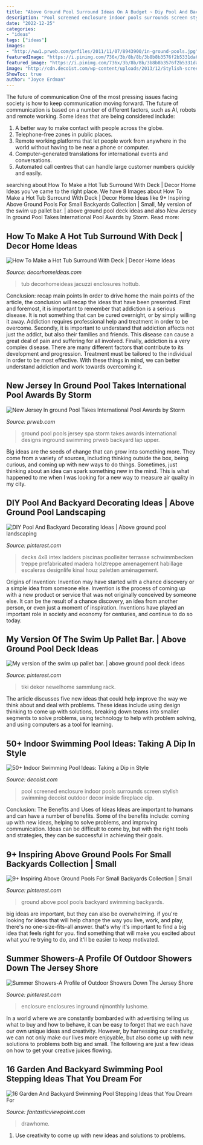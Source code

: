 ```yaml
---
title: "Above Ground Pool Surround Ideas On A Budget ~ Diy Pool And Backyard Decorating Ideas"
description: "Pool screened enclosure indoor pools surrounds screen stylish swimming decoist outdoor decor inside fireplace dip"
date: "2022-12-25"
categories:
- "ideas"
tags: ["ideas"]
images:
- "http://ww1.prweb.com/prfiles/2011/11/07/8943900/in-ground-pools.jpg"
featuredImage: "https://i.pinimg.com/736x/3b/8b/8b/3b8b8b3576f2b5331da60cb5cb1aae69.jpg"
featured_image: "https://i.pinimg.com/736x/3b/8b/8b/3b8b8b3576f2b5331da60cb5cb1aae69.jpg"
image: "http://cdn.decoist.com/wp-content/uploads/2013/12/Stylish-screened-enclosure-surrounds-the-pool.jpg"
ShowToc: true
author: "Joyce Erdman"
---
```



The future of communication
One of the most pressing issues facing society is how to keep communication moving forward. The future of communication is based on a number of different factors, such as AI, robots and remote working. Some ideas that are being considered include: 
1. A better way to make contact with people across the globe. 
2. Telephone-free zones in public places. 
3. Remote working platforms that let people work from anywhere in the world without having to be near a phone or computer. 
4. Computer-generated translations for international events and conversations. 
5. Automated call centres that can handle large customer numbers quickly and easily.

	

		
searching about How To Make a Hot Tub Surround With Deck | Decor Home Ideas you've came to the right place. We have 8 Images about How To Make a Hot Tub Surround With Deck | Decor Home Ideas like 9+ Inspiring Above Ground Pools For Small Backyards Collection | Small, My version of the swim up pallet bar. | above ground pool deck ideas and also New Jersey In ground Pool Takes International Pool Awards by Storm. Read more:
		
    
## How To Make A Hot Tub Surround With Deck | Decor Home Ideas

<img loading=lazy src="https://www.decorhomeideas.com/wp-content/uploads/2020/04/diy-hot-tub-surround-2-450x600.jpg" onerror="this.onerror=null;this.src='https://tse2.mm.bing.net/th?id=OIP.yj1mMVs1kp2i1QuH28qvDQAAAA&amp;pid=15.1';" alt="How To Make a Hot Tub Surround With Deck | Decor Home Ideas">

_Source: decorhomeideas.com_

>tub decorhomeideas jacuzzi enclosures hottub. 

	

Conclusion: recap main points
In order to drive home the main points of the article, the conclusion will recap the ideas that have been presented. First and foremost, it is important to remember that addiction is a serious disease. It is not something that can be cured overnight, or by simply willing it away. Addiction requires professional help and treatment in order to be overcome. Secondly, it is important to understand that addiction affects not just the addict, but also their families and friends. This disease can cause a great deal of pain and suffering for all involved. Finally, addiction is a very complex disease. There are many different factors that contribute to its development and progression. Treatment must be tailored to the individual in order to be most effective. With these things in mind, we can better understand addiction and work towards overcoming it.

    
## New Jersey In Ground Pool Takes International Pool Awards By Storm

<img loading=lazy src="http://ww1.prweb.com/prfiles/2011/11/07/8943900/in-ground-pools.jpg" onerror="this.onerror=null;this.src='https://tse4.mm.bing.net/th?id=OIP.zW-IHc7oLcgJFrcszxZi4AHaE8&amp;pid=15.1';" alt="New Jersey In ground Pool Takes International Pool Awards by Storm">

_Source: prweb.com_

>ground pool pools jersey spa storm takes awards international designs inground swimming prweb backyard lap upper. 

	

Big ideas are the seeds of change that can grow into something more. They come from a variety of sources, including thinking outside the box, being curious, and coming up with new ways to do things. Sometimes, just thinking about an idea can spark something new in the mind. This is what happened to me when I was looking for a new way to measure air quality in my city.

    
## DIY Pool And Backyard Decorating Ideas | Above Ground Pool Landscaping

<img loading=lazy src="https://i.pinimg.com/736x/58/6e/3c/586e3c14d6a19183900688008c6e3106.jpg" onerror="this.onerror=null;this.src='https://tse2.mm.bing.net/th?id=OIP.lf5BCx1QXeD5U0d-JAcOkgHaJ3&amp;pid=15.1';" alt="DIY Pool And Backyard Decorating Ideas | Above ground pool landscaping">

_Source: pinterest.com_

>decks 4x8 intex ladders piscinas poolleiter terrasse schwimmbecken treppe prefabricated madera holztreppe amenagement habillage escaleras designlife kinal houz paletten aménagement. 

	

Origins of Invention: Invention may have started with a chance discovery or a simple idea from someone else.
Invention is the process of coming up with a new product or service that was not originally conceived by someone else. It can be the result of a chance discovery, an idea from another person, or even just a moment of inspiration. Inventions have played an important role in society and economy for centuries, and continue to do so today.

    
## My Version Of The Swim Up Pallet Bar. | Above Ground Pool Deck Ideas

<img loading=lazy src="https://i.pinimg.com/736x/05/08/f5/0508f5ad5156c69b3743b51ee007f2d9.jpg" onerror="this.onerror=null;this.src='https://tse2.mm.bing.net/th?id=OIP.e8FGvFYtrhNayzBz7a6e-AHaJ3&amp;pid=15.1';" alt="My version of the swim up pallet bar. | above ground pool deck ideas">

_Source: pinterest.com_

>tiki dekor newelhome sammlung rack. 

	

The article discusses five new ideas that could help improve the way we think about and deal with problems. These ideas include using design thinking to come up with solutions, breaking down teams into smaller segments to solve problems, using technology to help with problem solving, and using computers as a tool for learning.

    
## 50+ Indoor Swimming Pool Ideas: Taking A Dip In Style

<img loading=lazy src="http://cdn.decoist.com/wp-content/uploads/2013/12/Stylish-screened-enclosure-surrounds-the-pool.jpg" onerror="this.onerror=null;this.src='https://tse3.mm.bing.net/th?id=OIP.EJ8y5iHaXCaEsQldqyjsBwHaJX&amp;pid=15.1';" alt="50+ Indoor Swimming Pool Ideas: Taking a Dip in Style">

_Source: decoist.com_

>pool screened enclosure indoor pools surrounds screen stylish swimming decoist outdoor decor inside fireplace dip. 

	

Conclusion: The Benefits and Uses of Ideas
Ideas are important to humans and can have a number of benefits. Some of the benefits include: coming up with new ideas, helping to solve problems, and improving communication. Ideas can be difficult to come by, but with the right tools and strategies, they can be successful in achieving their goals.

    
## 9+ Inspiring Above Ground Pools For Small Backyards Collection | Small

<img loading=lazy src="https://i.pinimg.com/736x/3b/8b/8b/3b8b8b3576f2b5331da60cb5cb1aae69.jpg" onerror="this.onerror=null;this.src='https://tse2.mm.bing.net/th?id=OIP.CM2rND-GRBQMit8RmvxDZQHaNJ&amp;pid=15.1';" alt="9+ Inspiring Above Ground Pools For Small Backyards Collection | Small">

_Source: pinterest.com_

>ground above pool pools backyard swimming backyards. 

	

big ideas are important, but they can also be overwhelming. if you're looking for ideas that will help change the way you live, work, and play, there's no one-size-fits-all answer. that's why it's important to find a big idea that feels right for you. find something that will make you excited about what you're trying to do, and it'll be easier to keep motivated.

    
## Summer Showers-A Profile Of Outdoor Showers Down The Jersey Shore

<img loading=lazy src="https://i.pinimg.com/736x/16/d3/f2/16d3f2c69ced9746524413a2c0902a98--backyard-designs-backyard-ideas.jpg" onerror="this.onerror=null;this.src='https://tse1.mm.bing.net/th?id=OIP.f-1OgYkeONBa_juWzUM7uQHaJ3&amp;pid=15.1';" alt="Summer Showers-A Profile of Outdoor Showers Down The Jersey Shore">

_Source: pinterest.com_

>enclosure enclosures inground njmonthly lushome. 

	

In a world where we are constantly bombarded with advertising telling us what to buy and how to behave, it can be easy to forget that we each have our own unique ideas and creativity. However, by harnessing our creativity, we can not only make our lives more enjoyable, but also come up with new solutions to problems both big and small. The following are just a few ideas on how to get your creative juices flowing.

    
## 16 Garden And Backyard Swimming Pool Stepping Ideas That You Dream For

<img loading=lazy src="http://www.fantasticviewpoint.com/wp-content/uploads/2016/08/a-terrific-traditional-swimming-pool-with-wooden-material-and-concrete-stepping-stone-sunken-n-grassy-field-and-classic-wooden-chairs-634x500.jpg" onerror="this.onerror=null;this.src='https://tse2.mm.bing.net/th?id=OIP.q6HHrTe6nJ3B_SFCeq6oTwHaF1&amp;pid=15.1';" alt="16 Garden And Backyard Swimming Pool Stepping Ideas that You Dream For">

_Source: fantasticviewpoint.com_

>drawhome. 

	

1. Use creativity to come up with new ideas and solutions to problems.

